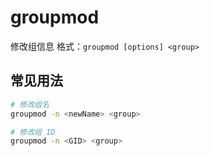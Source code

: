 # groupmod

修改组信息
格式：`groupmod [options] <group>`

## 常见用法
```bash
# 修改组名
groupmod -n <newName> <group>

# 修改组 ID
groupmod -n <GID> <group>
```